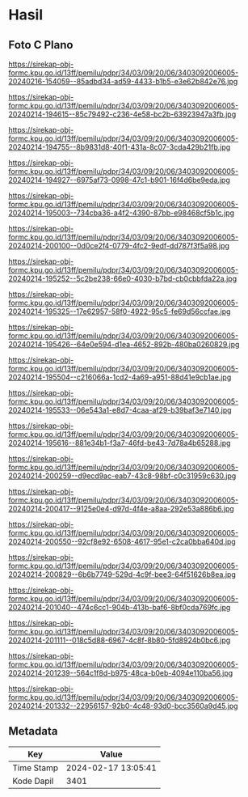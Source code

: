 # Hasil

## Foto C Plano

https://sirekap-obj-formc.kpu.go.id/13ff/pemilu/pdpr/34/03/09/20/06/3403092006005-20240216-154059--85adbd34-ad59-4433-b1b5-e3e62b842e76.jpg

https://sirekap-obj-formc.kpu.go.id/13ff/pemilu/pdpr/34/03/09/20/06/3403092006005-20240214-194615--85c79492-c236-4e58-bc2b-63923947a3fb.jpg

https://sirekap-obj-formc.kpu.go.id/13ff/pemilu/pdpr/34/03/09/20/06/3403092006005-20240214-194755--8b9831d8-40f1-431a-8c07-3cda429b21fb.jpg

https://sirekap-obj-formc.kpu.go.id/13ff/pemilu/pdpr/34/03/09/20/06/3403092006005-20240214-194927--6975af73-0998-47c1-b901-16f4d6be9eda.jpg

https://sirekap-obj-formc.kpu.go.id/13ff/pemilu/pdpr/34/03/09/20/06/3403092006005-20240214-195003--734cba36-a4f2-4390-87bb-e98468cf5b1c.jpg

https://sirekap-obj-formc.kpu.go.id/13ff/pemilu/pdpr/34/03/09/20/06/3403092006005-20240214-200100--0d0ce2f4-0779-4fc2-9edf-dd787f3f5a98.jpg

https://sirekap-obj-formc.kpu.go.id/13ff/pemilu/pdpr/34/03/09/20/06/3403092006005-20240214-195252--5c2be238-66e0-4030-b7bd-cb0cbbfda22a.jpg

https://sirekap-obj-formc.kpu.go.id/13ff/pemilu/pdpr/34/03/09/20/06/3403092006005-20240214-195325--17e62957-58f0-4922-95c5-fe69d56ccfae.jpg

https://sirekap-obj-formc.kpu.go.id/13ff/pemilu/pdpr/34/03/09/20/06/3403092006005-20240214-195426--64e0e594-d1ea-4652-892b-480ba0260829.jpg

https://sirekap-obj-formc.kpu.go.id/13ff/pemilu/pdpr/34/03/09/20/06/3403092006005-20240214-195504--c216066a-1cd2-4a69-a951-88d41e9cb1ae.jpg

https://sirekap-obj-formc.kpu.go.id/13ff/pemilu/pdpr/34/03/09/20/06/3403092006005-20240214-195533--06e543a1-e8d7-4caa-af29-b39baf3e7140.jpg

https://sirekap-obj-formc.kpu.go.id/13ff/pemilu/pdpr/34/03/09/20/06/3403092006005-20240214-195616--881e34b1-f3a7-46fd-be43-7d78a4b65288.jpg

https://sirekap-obj-formc.kpu.go.id/13ff/pemilu/pdpr/34/03/09/20/06/3403092006005-20240214-200259--d9ecd9ac-eab7-43c8-98bf-c0c31959c630.jpg

https://sirekap-obj-formc.kpu.go.id/13ff/pemilu/pdpr/34/03/09/20/06/3403092006005-20240214-200417--9125e0e4-d97d-4f4e-a8aa-292e53a886b6.jpg

https://sirekap-obj-formc.kpu.go.id/13ff/pemilu/pdpr/34/03/09/20/06/3403092006005-20240214-200550--92cf8e92-6508-4617-95e1-c2ca0bba640d.jpg

https://sirekap-obj-formc.kpu.go.id/13ff/pemilu/pdpr/34/03/09/20/06/3403092006005-20240214-200829--6b6b7749-529d-4c9f-bee3-64f51626b8ea.jpg

https://sirekap-obj-formc.kpu.go.id/13ff/pemilu/pdpr/34/03/09/20/06/3403092006005-20240214-201040--474c6cc1-904b-413b-baf6-8bf0cda769fc.jpg

https://sirekap-obj-formc.kpu.go.id/13ff/pemilu/pdpr/34/03/09/20/06/3403092006005-20240214-201111--018c5d88-6967-4c8f-8b80-5fd8924b0bc6.jpg

https://sirekap-obj-formc.kpu.go.id/13ff/pemilu/pdpr/34/03/09/20/06/3403092006005-20240214-201239--564c1f8d-b975-48ca-b0eb-4094e110ba56.jpg

https://sirekap-obj-formc.kpu.go.id/13ff/pemilu/pdpr/34/03/09/20/06/3403092006005-20240214-201332--22956157-92b0-4c48-93d0-bcc3560a9d45.jpg


## Metadata

| Key        | Value               |
| ---------- | ------------------- |
| Time Stamp | 2024-02-17 13:05:41 |
| Kode Dapil | 3401                |



